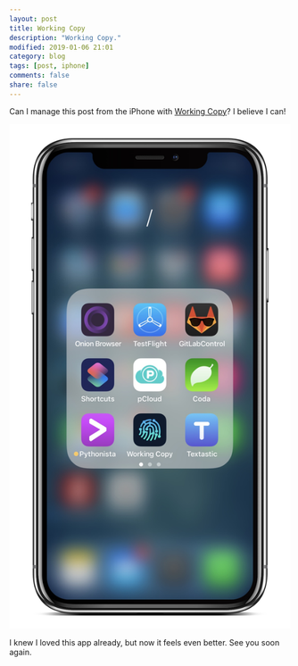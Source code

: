 ```yaml
---
layout: post
title: Working Copy
description: "Working Copy."
modified: 2019-01-06 21:01
category: blog
tags: [post, iphone]
comments: false
share: false
---
```


Can I manage this post from the iPhone with [Working Copy](https://workingcopy.app)? I believe I can! 

![iphone](https://raw.githubusercontent.com/mrBatsu/blog/master/docs/images/iphone-screenshot.jpg)

I knew I loved this app already, but now it feels even better. See you soon again.